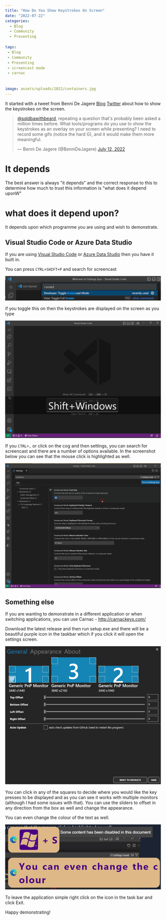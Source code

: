 ```yaml
---
title: "How Do You Show Keystrokes On Screen"
date: "2022-07-22"
categories:
  - Blog
  - Community
  - Presenting

tags:
 - Blog
 - Community
 - Presenting
 - screencast mode
 - carnac


image: assets/uploads/2022/containers.jpg
---
```

It started with a tweet from Benni De Jagere [Blog](https://bennidejagere.com/) [Twitter](https://twitter.com/BenniDeJagere) about how to show the keystrokes on the screen.


<blockquote class="twitter-tweet"><p lang="en" dir="ltr"><a href="https://twitter.com/sqldbawithbeard?ref_src=twsrc%5Etfw">@sqldbawithbeard</a>, repeating a question that&#39;s probably been asked a million times before. What tools/programs do you use to show the keystrokes as an overlay on your screen while presenting? I need to record some gifs (notice the hard G), and it would make them more meaningful.</p>&mdash; Benni De Jagere (@BenniDeJagere) <a href="https://twitter.com/BenniDeJagere/status/1546779007542247424?ref_src=twsrc%5Etfw">July 12, 2022</a></blockquote> <script async src="https://platform.twitter.com/widgets.js" charset="utf-8"></script>

# It depends

The best answer is always "it depends" and the correct response to this to determine how much to trust this information is "what does it depend uponW"

# what does it depend upon?

It depends upon which programme you are using and wish to demonstrate.

## Visual Studio Code or Azure Data Studio

If you are using [Visual Studio Code](https://code.visualstudio.com/?WT.mc_id=DP-MVP-5002693) or [Azure Data Studio](https://docs.microsoft.com/en-us/sql/azure-data-studio/what-is-azure-data-studio?WT.mc_id=DP-MVP-5002693) then you have it built in.

You can press `CTRL+SHIFT+P` and search for screencast

[![screencast](assets/uploads/2022/07/screencast.png)](assets/uploads/2022/07/screencast.png)

if you toggle this on then the keystrokes are displayed on the screen as you type

[![displaying the keystrokes](assets/uploads/2022/07/display.png)](assets/uploads/2022/07/display.png)

If you `CTRL+,` or click on the cog and then settings, you can search for screencast and there are a number of options available. In the screenshot below you can see that the mouse click is highlighted as well.

[![screencast settings with mouse](assets/uploads/2022/07/withmouse.png)](assets/uploads/2022/07/withmouse.png)

## Something else

If you are wanting to demonstrate in a different application or when switching applications, you can use Carnac - http://carnackeys.com/

Download the latest release and then run setup.exe and there will be a beautiful purple icon in the taskbar which if you click it will open the settings screen.

[![carnac settings](assets/uploads/2022/07/carnacsettings.png)](assets/uploads/2022/07/carnacsettings.png)

You can click in any of the squares to decide where you would like the key presses to be displayed and as you can see it works with multiple monitors (although I had some issues with that). You can use the sliders to offset in any direction from the box as well and change the appearance.

You can even change the colour of the text as well.

[![change colour](assets/uploads/2022/07/carnacdisplays.png)](assets/uploads/2022/07/carnacdisplays.png)

To leave the application simple right click on the icon in the task bar and click Exit.

Happy demonstrating!
